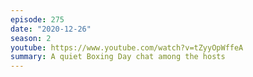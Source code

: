```yaml
---
episode: 275
date: "2020-12-26"
season: 2
youtube: https://www.youtube.com/watch?v=tZyyOpWffeA
summary: A quiet Boxing Day chat among the hosts
---
```

